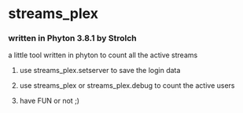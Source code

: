 # streams_plex
### written in Phyton 3.8.1 by Strolch
a little tool written in phyton to count all the active streams

1. use streams_plex.setserver to save the login data 

2. use streams_plex or streams_plex.debug to count the active users

3. have FUN or not ;)